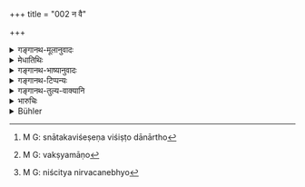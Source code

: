 +++
title = "002 न वै"

+++

<details><summary>गङ्गानथ-मूलानुवादः</summary>

He who is seeking for progeny, he who is going to perform a sacrifice, a traveller on the road, he who has given away all his belongings, he who is begging for his preceptor, he who is begging for his parents, he who is begging for study, a sick man;—(1)—these nine Brāhmaṇas, who are religious mendicants, one should know as ‘Snātakas’; to these penniless men gifts shall be given, in proportion to their learning.—(2)
</details>

<details><summary>मेधातिथिः</summary>

श्लोकद्वयेन च वाक्यार्थसमाप्तिः । अनेकविशेषणविशिष्टो दानार्थी[^१] विधीयते । **सान्तानिक्**आदिभ्यो धर्मार्थं भिक्ष्यमाणेभ्यो निःस्वेभ्यो **विद्याविशेषेण दातव्यम्** इति । संप्रति संप्रदानविशेषणत्वे धर्मभिक्षुकशब्दस्याधिकारसंपादनम् अपि प्रतीयते । एवं नैव विशिष्टायाश् चैव निमित्तम् इति नैमित्तिको दानाधिकारश् चोच्यते । 


[^१]:
     M G: snātakaviśeṣeṇa viśiṣṭo dānārtho

- संतानं प्रजा प्रयोजनम् अस्येति **सान्तानिको** विवाहार्थी भण्यते । तत्र हि धनम् उपयुज्यते । भवति च पारंपर्येण संतानप्रयोजनः । धर्मग्रहणात् "कामतस् तु प्रवृत्तानाम्" (म्ध् ३.१२) इति द्वितीयादिविवाहप्रवृत्तौ न नियमतो देयम् इति । एवं **यक्ष्यमाणो**[^२] नित्ययज्ञाग्निष्टोमाद्यर्थं वृत्तिवचनं यः करोति स वेदितव्यः । **अध्वगः** क्षीणपथ्योदनः । **सार्ववेदसो** विश्वजिति सर्वस्वं दक्षिणात्वेन दत्तवान्, न तु प्रायश्चित्ताद्यर्थम् । **स्वाध्यायार्थी** । यद्य् अपि ब्रह्मचारिणो ऽध्ययनं विहितं भिक्षाभोजनं च, तथापि वस्त्रार्थोपयोगि धनं दातव्यम् । अथ वा गृहीतवेदस्य तदर्थजिज्ञासा भैक्षभुजो ऽपि । **उपतापी** रोगी । **स्नातक**ग्रहणं प्रशंसार्थम् । **गुर्वर्थं **स्वाध्यायार्थत्वं प्रायः स्नातकविषये विद्यते । ब्रह्मचारिणो गुर्वर्थं कर्तव्यम् इति विहितम् । **निःस्वेभ्यो** निर्धनेभ्यः[^३] । **विद्याविशेषतो** बहुविद्याय बहु स्वल्पविद्यायाल्पम् इति । 


[^३]:
     M G: niścitya nirvacanebhyo


[^२]:
     M G: vakṣyamāṇo

- <u>ननु</u> च सर्वम् एवेदम् अप्रकृतं प्रक्रियते । एवं हि प्रतिज्ञातम्- "अतः परं प्रवक्ष्यामि प्रायश्चित्तविधिं शुभम्" (म्ध् १०.१३१) इति ।

- <u>नैष दोषः</u>, आश्रमधर्मत्वाद् अस्य प्रकरणस्य । प्रायश्चित्तानाम् अतुल्यरूपतया सहोपदेशस् तत्र प्रायश्चित्तनिमित्तत्वाद् अस्यार्थस्य प्रथमम् अभिधानम् ।

- **दानं देयम्** इत्य् उक्तम् । **दान**शब्दश् च कर्मसाधनः । किं तद् देयम् इत्य् अपेक्षायाम् उत्तरश्लोकः ॥ ११.१–२ ॥
</details>

<details><summary>गङ्गानथ-भाष्यानुवादः</summary>

**(verses 11.1-2)**

The two verses together form one sentence; which lays down the several characteristics of the person seeking for gifts; the sense being that gifts shall be given, in proportion to their learning, to such penniless men as, having the said character of ‘seeking for progeny’ and the rest, may be seeking for gifts.

The term ‘*religious mendicant*,’ while qualifying the recipient of gifts, serves also as a condition that entitles the man to receive gifts. Thus it is that by laying down the character of the man fit for receiving gifts, the Author also indicates the occasions on which gifts may be given.

‘*One seeking for progeny*,’—h e who intends to marry for the purpose of obtaining children. It is for the marriage that money is required; and it helps in the obtaining of children indirectly. Inasmuch as the text has added the epithet ‘religious,’ one need not give gifts to one who is going to marry a second time, only through lust.

Similarly, ‘*one who is going to perform, a sacrifice*’ is to be understood as referring to one who is seeking for wealth in order to enable him to perform the *Agnihotra* and other compulsory rites.

The ‘*traveller on the road*,’—the person whose supply has run short during his journey.

‘*Who has given away all his belongings*’;—*i.e*., the man who has given away his entire property, as the sacrificial fee for the Viśvajit sacrifice,—and not by way of an expiatory rite.

‘*He who is begging for study*’;—though for the *Religious Student*, all that is laid down is ‘Vedic Study’ and ‘living on alms,’—yet enough should be given to him to provide for his clothing. Or, even one who has learnt the Veda may be seeking for the knowledge of what is contained in the Veda, though he may be living on alms.

‘*Sick man*’—one suffering from a disease.

The name ‘*Snātaka*’ has been mentioned here only with a view to eulogising the men spoken of. And the reason for applying this name lies in the fact that as a rule ‘begging for the preceptor’ and ‘begging for study’ are possible only for the *Snātaka*, the Accomplished Student; though for the Religious Student also it has been laid down that he shall do the begging for his preceptor.

‘*Penniless*’—destitute of wealth.

‘*In proportion to their learning*;’—*i.e*., much wealth shall be given to one possessed of much learning, and little to one possessed of little learning.

“All this that is stated here appears to be wholly irrelevant; as what the Author has declared is—‘I am now going to expound the law relating to Expiations’ (10.131).”

There is no force in this objection. In fact the whole context deals with the duties of men in the various stages of life. The several Expiatory Bites are of unequal nature, and hence these are mentioned along with those. And what is stated in the opening verse has been mentioned first, because it also indicates certain occasions for the performance of expiatory rites.

It bus been said that ‘gifts shall be given’; and the act of ‘giving’ can be accomplished only through something that may be given; hence the Author proceeds, in the next verso, to point, out what it is that should be given.—(1-2)
</details>

<details><summary>गङ्गानथ-टिप्पन्यः</summary>

**(verses 11.1-2)**

‘*Gurvartham*’.—‘For the purpose of maintaining his Teacher’
(Govindarāja, Kullūka and Rāghavānanda);—‘in order to procure the fee
for his Teacher’ (Nārāyaṇa).

These verses are quoted in *Madanapārijāta* (p. 468), which adds the
following notes:—‘*Sāntānika*,’ ‘for the sake of
offspring’;—‘*Sarvavedasa*’, ‘one who has given away all his
belongings’;—‘*upatāpī*’, one who is ill;—this is meant to permit only
that much of wandering on the road and other deviations without which
alms cannot be obtained.

It is quoted in *Aparārka* (p. 77);—and in *Parā* *śaramādhava* (Ācāra
p. 429), which adds the following notes:—‘*Sāntānika*,’ one who seeks
wealth for the purpose of marrying with a view to obtaining
children;—‘*Sarvavedasa*,’ one who has been reduced to penury on having
performed the sacrifice at which all his belongings have been given away
as the sacrificial fee,—‘*pitṛmātrartham*’, one who seeks to serve his
parents,—‘*svādhyāyārthī*,’ who seeks wealth for the keeping up of the
teaching of the Veda,—‘*upotāpī*’, invalid;—the compound
‘*svādhyāyārthyupatāpi*’ is to be expounded as ‘the *upatāpi*, invalid,
as along with the *svādhyāyārthi*’, *i.e*., both of these.

It is quoted in *Hemādri* (Śrāddha p. 354, and Dāna p. 30), which
explains ‘*sāntānikān*’ as ‘those who seek to marry for the purpose of
begetting offspring’,—‘*adhvaga*’ as ‘one who has started on a
pilgrimage’,—‘*sārvavedasa*,’ (which is its reading for ‘*sarvavedasa*’)
as ‘one who is performing sacrifice at which one’s entire property is
given away as the sacrificial fee,’—and ‘*upatāpi*’ as an ‘invalid.’
</details>

<details><summary>गङ्गानथ-तुल्य-वाक्यानि</summary>

**(verses 11.1-3)  
**

*Mahābhārata* (12.165.1-3).—‘One whose property has been stolen, one who
is going to perform a sacrifice, one who has read up to the end of all
the Vedas, one who is seeking wealth for his teacher, or for the
performance of rites to Pitṛs, or for the carrying on of Vedic
study,—such Brāhmaṇas have been regarded as righteous beggars. To such
poor men one should give gifts and also impart learning. In other cases
the sacrificial fee should be paid; and to others, cooked food may he
given outside the altar.’

*Gautama* (5.21-23).—‘Presents of money should be given, outside the
Vedi, to persons begging for their teachers, or in order to defray the
expenses of their wedding, or to procure medicine for the sick, to those
who are going to offer a sacrifice, to those engaged in study, to
travellers, and to those who have performed the Viśvajit sacrifice.
Prepared food should be given to other beggars.’

*Baudhāyana* (2.5.19-20).—‘Presents of money should be given, according
to one’s ability, to good Brāhmaṇas, *Śrotriyas*, and to those who have
gone to the end of the Vedas, when they beg outside the Vedi, for the
sake of their teachers, or for defraying the expenses of their marriage,
or of medicine, or when they are distressed for livelihood, or are
desirous of offering a sacrifice, or engaged in study, or on a journey,
or have performed the *Viśvajit* sacrifice. Cooked food should be given
to other beggars.’

*Āpastamba* (2.10.1-2).—‘The reasons for which begging is permissible
are—tho desire to collect the fee for the teacher, the celebration of
wedding, or of a *Śrauta* sacrifice, the desire to maintain one’s
parents and the impending interruption of ceremonies performed by a
worthy man. The person asked for alms must examine the qualities of the
petitioner and give according to his power.’
</details>

<details><summary>भारुचिः</summary>

अत्र चोद्यते- यद् उक्तम् अनन्तरम् एव दशमाध्यायोपसंहारे "अतः परं प्रवक्ष्यामि प्रायश्चित्तविधिं शुभम्" इति, नन्व् एतदपेक्षया प्रायश्चित्तप्रकरणम् एवोपन्यसनीयम् "अकुर्वन् विहितं कर्म" इत्यादि । इतरथाप्य् अप्रकृतोपन्यासः प्रकृतार्थव्यवधानं चायुक्तम् आपद्यते । यतः स्नातकधर्मापद्धर्मप्रकरणयोर् एवैतत् सर्वम् उपदेष्टव्यम्, नात्रेति । अत्रोच्यते- साहचर्याद् एवैतयोर् यथोक्तप्रकरणद्वये ऽप्य् अवकाशम् अलभमानयोर् इह विलेषनिर्देशो युक्तः, मा भूद् एतयोः परस्परसंबद्धयोर् अन्यत्रप्रकरणे ऽन्यस्य निर्देशे ऽधिक्रियमाणे प्रकरणभेदाद् असामञ्जस्यम् इति । निर्दिष्टारम्भप्रयोजनस्येदम् अधिना विवरणं स्लोकद्वयस्य । एकविद्यमानद्रव्यश् च न याचेत, **निःस्वेभ्यो देयम् एतेभ्य** इति वचनात् । दानं चात्र चोद्यते, न तु याचना । निमित्तसंनियोगेनार्थगृहीतत्वाद् अशासितव्या हि सा । तच् च दर्शयति **निःस्वेभ्यो** फलस्याविशेष उपदेशतुल्यत्वाद् इति, उभयस्माद् इत्य् आह नियमाद् देयविशेषाच् च । यदि देयविशेषात् फलविशेषो न स्यात्, न कश्चिद् दानविशेषे प्रयतेत शास्त्रव्यपक्षया । अथ वा नियमस्य दानाश्रितस्य चोदितत्वात्, नियमाच् च, धर्म यथाशक्तिनियमसाधनत्यागेन च देयविशेषे ऽवश्यंभावि । एवं च न देयविशेषात् फलविशेषः प्रत्याख्यातुं शक्य उपदेशतुल्यत्वे [ऽपि] । तथा चोक्तम् ।

> पात्रस्य हि विशेषेण श्रद्दधानतयैव च ।  
> अल्पं वा बहु वा प्रेत्य दानस्यावाप्यते फलम् ॥ इति ॥ ११.१–२ ॥
</details>

<details><summary>Bühler</summary>

002	These nine Brahmanas one should consider as Snatakas, begging in order to fulfil the sacred law; to such poor men gifts must be given in proportion to their learning.
</details>
